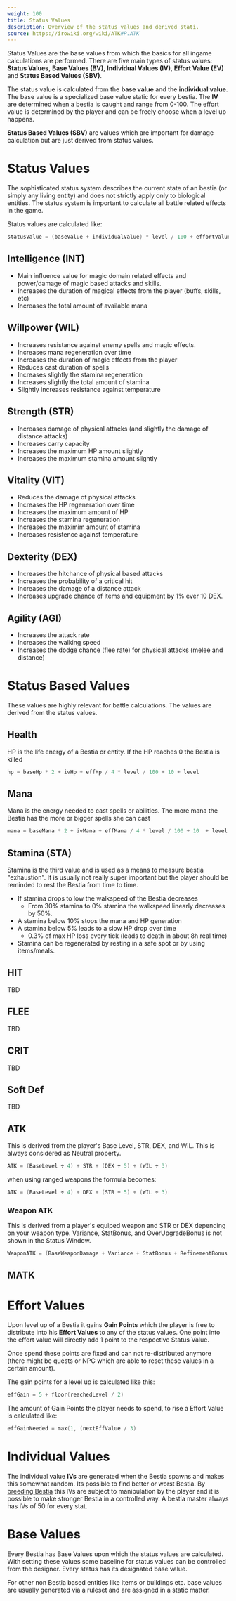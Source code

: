 ```yaml
---
weight: 100
title: Status Values
description: Overview of the status values and derived stati.
source: https://irowiki.org/wiki/ATK#P.ATK
---
```


Status Values are the base values from which the basics for all ingame calculations are performed.
There are five main types of status values: **Status Values**, **Base Values (BV)**, **Individual Values (IV)**, **Effort Value (EV)** and **Status Based Values (SBV)**.

The status value is calculated from the **base value** and the **individual value**. The base value is a specialized base value static for every bestia. The **IV** are determined when a bestia is caught and range from 0-100. The effort value is determined by the player and can be freely choose when a level up happens.

**Status Based Values (SBV)** are values which are important for damage calculation but are just derived from status values.

# Status Values

The sophisticated status system describes the current state of an bestia (or simply any living entity) and does not strictly apply only to biological entities. The status system is important to calculate all battle related effects in the game.

Status values are calculated like:

```kotlin
statusValue = (baseValue + individualValue) * level / 100 + effortValue
```

## Intelligence (INT)

* Main influence value for magic domain related effects and power/damage of magic based attacks and skills.
* Increases the duration of magical effects from the player (buffs, skills, etc)
* Increases the total amount of available mana

## Willpower (WIL)

* Increases resistance against enemy spells and magic effects.
* Increases mana regeneration over time
* Increases the duration of magic effects from the player
* Reduces cast duration of spells
* Increases slightly the stamina regeneration
* Increases slightly the total amount of stamina
* Slightly increases resistance against temperature

## Strength (STR)

* Increases damage of physical attacks (and slightly the damage of distance attacks)
* Increases carry capacity
* Increases the maximum HP amount slightly
* Increases the maximum stamina amount slightly

## Vitality (VIT)

* Reduces the damage of physical attacks
* Increases the HP regeneration over time
* Increases the maximum amount of HP
* Increases the stamina regeneration
* Increases the maximim amount of stamina
* Increases resistence against temperature

## Dexterity (DEX)

* Increases the hitchance of physical based attacks
* Increases the probability of a critical hit
* Increases the damage of a distance attack
* Increases upgrade chance of items and equipment by 1% ever 10 DEX.

## Agility (AGI)

* Increases the attack rate
* Increases the walking speed
* Increases the dodge chance (flee rate) for physical attacks (melee and distance)

# Status Based Values

These values are highly relevant for battle calculations. The values are derived from the status values.

## Health

HP is the life energy of a Bestia or entity. If the HP reaches 0 the Bestia is killed

```kotlin
hp = baseHp * 2 + ivHp + effHp / 4 * level / 100 + 10 + level
```

## Mana

Mana is the energy needed to cast spells or abilities. The more mana the Bestia has the more or bigger spells she can cast

```kotlin
mana = baseMana * 2 + ivMana + effMana / 4 * level / 100 + 10  + level * 2
```

## Stamina (STA)

Stamina is the third value and is used as a means to measure bestia "exhaustion". It is usually not really super important but the player should be reminded to rest the Bestia from time to time.

* If stamina drops to low the walkspeed of the Bestia decreases
  * From 30% stamina to 0% stamina the walkspeed linearly decreases by 50%.
* A stamina below 10% stops the mana and HP generation
* A stamina below 5% leads to a slow HP drop over time
  * 0.3% of max HP loss every tick (leads to death in about 8h real time)
* Stamina can be regenerated by resting in a safe spot or by using items/meals.

## HIT

TBD

## FLEE

TBD

## CRIT

TBD

## Soft Def

TBD

## ATK

This is derived from the player's Base Level, STR, DEX, and WIL. This is always considered as Neutral property.

```kotlin
ATK = (BaseLevel ÷ 4) + STR + (DEX ÷ 5) + (WIL ÷ 3)
```

when using ranged weapons the formula becomes:

```kotlin
ATK = (BaseLevel ÷ 4) + DEX + (STR ÷ 5) + (WIL ÷ 3)
```

### Weapon ATK

This is derived from a player's equiped weapon and STR or DEX depending on your weapon type. Variance, StatBonus, and OverUpgradeBonus is not shown in the Status Window.

```kotlin
WeaponATK = (BaseWeaponDamage + Variance + StatBonus + RefinementBonus + OverUpgradeBonus) × SizePenalty
```

## MATK

# Effort Values

Upon level up of a Bestia it gains **Gain Points** which the player is free to distribute into his **Effort Values**
to any of the status values. One point into the effort value will directly add 1 point to the respective Status Value.

Once spend these points are fixed and can not re-distributed anymore (there might be quests or NPC which
are able to reset these values in a certain amount).

The gain points for a level up is calculated like this:

```kotlin
effGain = 5 + floor(reachedLevel / 2)
```

 The amount of Gain Points the player needs to spend, to rise a Effort Value is calculated like:

```kotlin
effGainNeeded = max(1, (nextEffValue / 3)
```

# Individual Values

The individual value **IVs** are generated when the Bestia spawns and makes this somewhat random. Its possible to find better or worst Bestia. By [breeding Bestia](/docs/mechanics/bestia#breeding) this IVs are subject to manipulation by the player and it is possible to make stronger Bestia in a controlled way. A bestia master always has IVs of 50 for every stat.

# Base Values

Every Bestia has Base Values upon which the status values are calculated. With setting these values some baseline for status values can be controlled from the designer. Every status has its designated base value.

For other non Bestia based entities like items or buildings etc. base values are usually generated via a ruleset and are assigned in a static matter.
